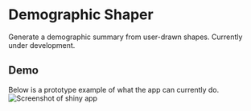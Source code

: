 # Demographic Shaper
Generate a demographic summary from user-drawn shapes. Currently under development.

## Demo
Below is a prototype example of what the app can currently do.
![Screenshot of shiny app](https://github.com/plnnr/demographr/static/images/beta_demonstration_02232021_lores.gif)